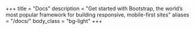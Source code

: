 +++
title = "Docs"
description = "Get started with Bootstrap, the world’s most popular framework for building responsive, mobile-first sites"
aliases = "/docs/"
body_class = "bg-light"
+++


